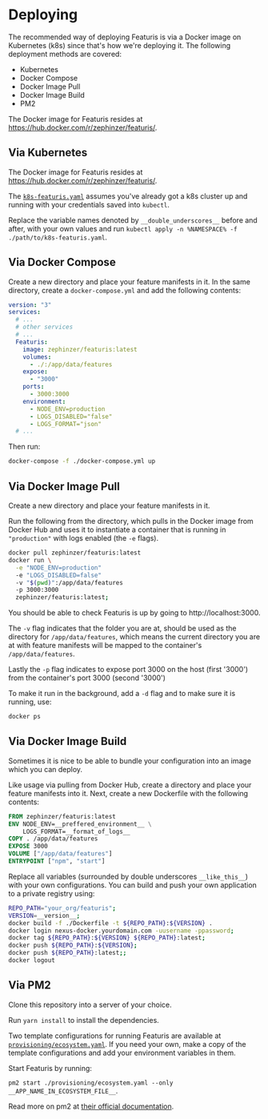 # Deploying
The recommended way of deploying Featuris is via a Docker image on Kubernetes (k8s) since that's how we're deploying it. The following deployment methods are covered:

- Kubernetes
- Docker Compose
- Docker Image Pull
- Docker Image Build
- PM2

The Docker image for Featuris resides at https://hub.docker.com/r/zephinzer/featuris/.

## Via Kubernetes
The Docker image for Featuris resides at https://hub.docker.com/r/zephinzer/featuris/.

The [`k8s-featuris.yaml`](example/k8s-featuris.yaml) assumes you've already got a k8s cluster up and running with your credentials saved into `kubectl`.

Replace the variable names denoted by `__double_underscores__` before and after, with your own values and run `kubectl apply -n %NAMESPACE% -f ./path/to/k8s-featuris.yaml`.

## Via Docker Compose
Create a new directory and place your feature manifests in it. In the same directory, create a `docker-compose.yml` and add the following contents:

```yaml
version: "3"
services:
  # ...
  # other services
  # ...
  Featuris:
    image: zephinzer/featuris:latest
    volumes:
      - ./:/app/data/features
    expose:
      - "3000"
    ports:
      - 3000:3000
    environment:
      - NODE_ENV=production
      - LOGS_DISABLED="false"
      - LOGS_FORMAT="json"
  # ...
```

Then run:

```bash
docker-compose -f ./docker-compose.yml up
```

## Via Docker Image Pull
Create a new directory and place your feature manifests in it.

Run the following from the directory, which pulls in the Docker image from Docker Hub and uses it to instantiate a container that is running in `"production"` with logs enabled (the `-e` flags).

```bash
docker pull zephinzer/featuris:latest
docker run \
  -e "NODE_ENV=production"
  -e "LOGS_DISABLED=false"
  -v "$(pwd)":/app/data/features
  -p 3000:3000
  zephinzer/featuris:latest;
```

You should be able to check Featuris is up by going to http://localhost:3000.

The `-v` flag indicates that the folder you are at, should be used as the directory for `/app/data/features`, which means the current directory you are at with feature manifests will be mapped to the container's `/app/data/features`.

Lastly the `-p` flag indicates to expose port 3000 on the host (first '3000') from the container's port 3000 (second '3000')

To make it run in the background, add a `-d` flag and to make sure it is running, use:

```bash
docker ps
```

## Via Docker Image Build
Sometimes it is nice to be able to bundle your configuration into an image which you can deploy.

Like usage via pulling from Docker Hub, create a directory and place your feature manifests into it. Next, create a new Dockerfile with the following contents:

```Dockerfile
FROM zephinzer/featuris:latest
ENV NODE_ENV=__preffered_environment__ \
    LOGS_FORMAT=__format_of_logs__
COPY . /app/data/features
EXPOSE 3000
VOLUME ["/app/data/features"]
ENTRYPOINT ["npm", "start"]
```

Replace all variables (surrounded by double underscores `__like_this__`) with your own configurations. You can build and push your own application to a private registry using:

```bash
REPO_PATH="your_org/featuris";
VERSION=__version__;
docker build -f ./Dockerfile -t ${REPO_PATH}:${VERSION} .
docker login nexus-docker.yourdomain.com -uusername -ppassword;
docker tag ${REPO_PATH}:${VERSION} ${REPO_PATH}:latest;
docker push ${REPO_PATH}:${VERSION};
docker push ${REPO_PATH}:latest;;
docker logout
```

## Via PM2
Clone this repository into a server of your choice.

Run `yarn install` to install the dependencies.

Two template configurations for running Featuris are available at [`provisioning/ecosystem.yaml`](../provisioning/ecosystem.yaml). If you need your own, make a copy of the template configurations and add your environment variables in them.

Start Featuris by running:

`pm2 start ./provisioning/ecosystem.yaml --only __APP_NAME_IN_ECOSYSTEM_FILE__`.

Read more on pm2 at [their official documentation](http://pm2.keymetrics.io/docs/usage/pm2-doc-single-page/).
